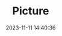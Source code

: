 ---
weight: 1
images:
- /images/edited/188.jpeg
title: Picture
date: 2023-11-11 14:40:36
tags: [luminarneo,work,ilce7m3,person,diningtable,cake]
---